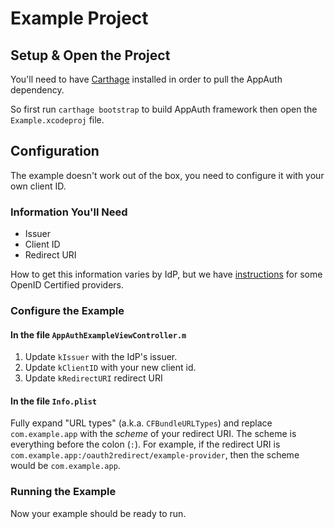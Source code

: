 # Example Project

## Setup & Open the Project

You'll need to have [Carthage](https://github.com/Carthage/Carthage) installed
in order to pull the AppAuth dependency.

So first run `carthage bootstrap` to build AppAuth framework then open the
`Example.xcodeproj` file.

## Configuration

The example doesn't work out of the box, you need to configure it with your own
client ID.

### Information You'll Need

* Issuer
* Client ID
* Redirect URI

How to get this information varies by IdP, but we have
[instructions](../README.md#openid-certified-providers) for some OpenID
Certified providers.

### Configure the Example

#### In the file `AppAuthExampleViewController.m` 

1. Update `kIssuer` with the IdP's issuer.
2. Update `kClientID` with your new client id.
3. Update `kRedirectURI` redirect URI

#### In the file `Info.plist`

Fully expand "URL types" (a.k.a. `CFBundleURLTypes`) and replace
`com.example.app` with the *scheme* of your redirect URI. 
The scheme is everything before the colon (`:`).  For example, if the redirect
URI is `com.example.app:/oauth2redirect/example-provider`, then the scheme
would be `com.example.app`.

### Running the Example

Now your example should be ready to run.

